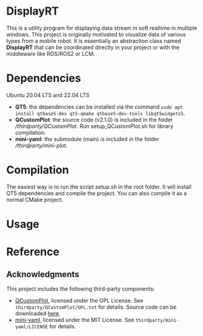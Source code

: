 # DisplayRT
This is a utility program for displaying data stream in soft realtime in multiple windows. 
This project is originally motivated to visualize data of various types from a mobile robot. 
It is essentially an abstraction class named **DisplayRT** that can be coordinated directly in your project or with the middleware like ROS/ROS2 or LCM.  

# Dependencies

Ubuntu 20.04 LTS and 22.04 LTS

- **QT5**: the dependencies can be installed via the command ```sudo apt install qtbase5-dev qt5-qmake qtbase5-dev-tools libqt5widgets5```. 
- **QCustomPlot**: the source code (v2.1.0) is included in the folder */thirdparty/QCustomPlot*. Run setup_QCustomPlot.sh for library compilation. 
- **mini-yaml**: the submodule (main) is included in the folder */thirdparty/mini-plot*. 



# Compilation
The easiest way is to run the script *setup.sh* in the root folder. It will install QT5 dependencies and compile the project. 
You can also compile it as a normal CMake project. 

# Usage


# Reference

## Acknowledgments
This project includes the following third-party components:
- [QCustomPlot](git@gitlab.com:ecme2/QCustomPlot.git), licensed under the GPL License. See `thirdparty/QCustomPlot/GPL.txt` for details. Source code can be downloaded [here](https://www.qcustomplot.com/index.php/download). 
- [mini-yaml](https://github.com/jimmiebergmann/mini-yaml.git), licensed under the MIT License. See `thirdparty/mini-yaml/LICENSE` for details.